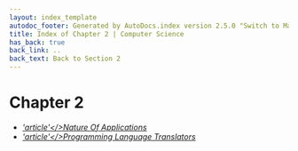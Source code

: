 ```yaml
---
layout: index_template
autodoc_footer: Generated by AutoDocs.index version 2.5.0 "Switch to Material Icons" ⓒ Starwort, 2020
title: Index of Chapter 2 | Computer Science
has_back: true
back_link: ..
back_text: Back to Section 2
---
```


# **Chapter 2**

- <a href='./nature_of_applications.md'><i title='MD file' class="material-icons">'article'</>Nature Of Applications</a>
- <a href='./programming_language_translators.md'><i title='MD file' class="material-icons">'article'</>Programming Language Translators</a>
